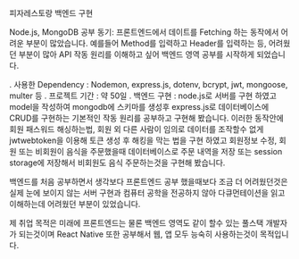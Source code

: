 피자레스토랑 백엔드 구현

Node.js, MongoDB 공부 동기: 프론트엔드에서 데이트를 Fetching 하는 동작에서 어려운 부분이 많았습니다. 예를들어 Method를 입력하고 Header를 입력하는 등, 어려웠던 부분이 많아 API 작동 원리를 이해하고 싶어
백엔드 영역 공부를 시작하게 되었습니다. <br/>

. 사용한 Dependency : Nodemon, express.js, dotenv, bcrypt, jwt, mongoose, multer 등
. 프로젝트 기간 : 약 50일
. 백엔드 구현 : node.js로 서버를 구현 하였고 model을 작성하여 mongodb에 스키마를 생성후 express.js로 데이터베이스에 CRUD를 구현하는 기본적인 작동 원리를 공부하고 구현해 봤습니다.
  이러한 동작안에 회원 패스워드 해싱하는법, 회원 외 다른 사람이 임의로 데이터를 조작할수 없게 jwtwebtoken을 이용해 토큰 생성 후 해킹을 막는 법을 구현 하였고
  회원정보 수정, 회원 또는 비회원이 음식을 주문했을때 데이터베이스로 주문 내역을 저장 또는 session storage에 저장해서 비회원도 음식 주문하는것을 구현해 봤습니다.

  백엔드를 처음 공부하면서 생각보다 프론트엔드 공부 했을때보다 조금 더 어려웠던것은 실제 눈에 보이지 않는 서버 구현과
  컴퓨터 공학을 전공하지 않아 다큐먼테이션을 읽고 이해하는데 어려웠던 부분이 있었습니다.

  제 취업 목적은 미래에 프론트엔드는 물론 백엔드 영역도 같이 할수 있는 풀스택 개발자가 되는것이며 React Native 또한 공부해서 웹, 앱 모두 능숙히 사용하는것이 목적입니다.
